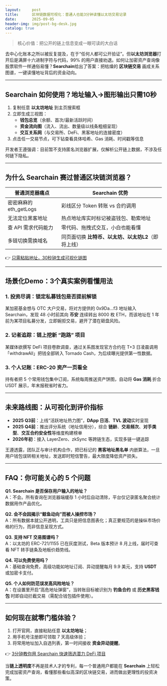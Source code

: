 ```yaml
---
layout:     post
title:      区块链数据可视化：普通人也能3分钟读懂以太坊交易记录
date:       2025-09-05
header-img: img/post-bg-desk.jpg
catalog: true
---
```


>核心价值：把公开的链上信息变成一眼可读的大白话

去中心化账本之所以被反复提及，在于“任何人都可公开验证”。但**以太坊浏览器**打开后是满屏十六进制字符与代码，99% 的用户直接劝退。如何让加密资产查询像股票软件一样通俗易懂？**Searchain**给出了答案：把枯燥的 **区块链交易** 画成关系图谱，一键读懂地址背后的资金动向。

---

## Searchain 如何使用？地址输入→图形输出只需10秒

1. 复制任意 **以太坊地址** 到主页搜索框  
2. 立即生成三视图：  
   - **钱包总览**（余额、首次/最新活跃时间）  
   - **资金流向图**（流入、流出、数量级以线条粗细呈现）  
   - **交互关系网**（与交易所、DeFi、黑客地址的连接密度）  
3. 点击任一交易节点，可下钻查看具体哈希、Gas 消耗、时间戳等信息  

开发者王遵强调：目前暂不支持匿名浏览器扩展，仅解析公开链上数据，不涉及任何链下隐私。

---

## 为什么 Searchain 赛过普通区块链浏览器？

| 普通浏览器痛点           | Searchain 优势                         |
|------------------------|--------------------------------------|
| 密密麻麻的eth_getLogs           | 彩线区分 Token 转账 vs 合约调用                |
| 无法定位黑客地址               | 热点地址库实时标记被盗钱包、勒索地址             |
| 查 API 需求代码能力            | 零代码、拖拽式交互，小白也能看懂                |
| 多链切换需换域名               | 同页面切换 **比特币、以太坊、以太坊L2**（即将上线） |

👉 [只需粘贴地址，30秒钟生成可视化链图](https://okxdog.com/)

---

## 场景化Demo：3个真实案例看懂用法

### 1. 投资尽调：锁定私募钱包是否提前解锁
某加密基金想与 OTC 大户交易，将对方提供的 0x9Da…f3 地址输入 Searchain，发现 48 小时前其向 **币安** 连续转出 8000 枚 ETH，而该地址在 1 年前为某项目私募分发，立即婉拒交易，避开了潜在砸盘风险。

### 2. 记者追踪：链上挖新 “跑路” 项目
某媒体欲撰写 DeFi 项目卷款调查，通过关系图发现官方合约在 T+3 日凌晨调用「withdrawAll」把钱全部转入 Tornado Cash，为后续曝光提供第一性数据。

### 3. 个人记账：ERC-20 资产一页看全
持有者把 5 个常用钱包集中订阅，系统每周推送资产饼图，自动将 **Gas 消耗** 折合 USDT 展示，年末报税省时省力。

---

## 未来路线图：从可视化到评价指标

- **2025 Q3前**：上线“活跃地址热力图”，**DApp 日活**、**TVL 波动**实时呈现  
- **2025 Q4前**：推出评分系统（地址信用分），综合 **链龄**、**交易频次**、**对手类型**、**交互合约安全性**等维度构建榜单  
- **2026年初**：接入 LayerZero、zkSync 等跨链生态，实现多链一键追踪  

王遵透露，团队正与审计机构合作，把已标记的 **黑客地址黑名单** 内嵌算法，一旦用户钱包误转相关地址，发送即时短信警告，最大限度降低资产损失。

---

## FAQ：你可能关心的 5 个问题

**Q1. Searchain 是否保存用户输入的地址？**  
A：不会。所有查询在浏览器端缓存 1 小时后自动清除，平台仅记录匿名聚合统计数据用作产品优化。

**Q2. 会不会因揭示“鲸鱼动向”而被人操控市场？**  
A：所有数据本就公开透明，工具只是把信息图表化；真正要规范的是操纵市场价格的行为，而非信息呈现方式。

**Q3. 支持 NFT 交易图谱吗？**  
A：以太坊的 ERC-721/1155 已在灰度测试，Beta 版本预计 8 月上线，届时可查看 NFT 转手链条及地板价趋势线。

**Q4. 可以免费使用吗？**  
A：基础查询免费，高级功能如地址订阅、异动提醒每月 9.9 美元，支持 **USDT** 或加密卡支付。

**Q5. 个人如何防范误发高风险地址？**  
A：在设置里开启“高危地址弹窗”，当转账目标被识别为 **钓鱼合约** 或 **历史黑客钱包** 时即自动拦截交易（需配合钱包插件使用）。

---

## 如何现在就零门槛体验？

1. 打开官网，直接粘贴任意 **以太坊地址**；  
2. 用手机号注册即可领取 7 天高级体验；  
3. 将常用地址加入自选列表，第一时间接收 **资金异动提醒**。  

👉 [3分钟教你用 Searchain 快速筛选潜力 DeFi 项目](https://okxdog.com/)

当**链上透明度**不再是技术人才的专利，每一个普通用户都能在 **Searchain** 上轻松完成加密资产查询，看懂那些看似高深的区块链交易，进而做出更理性的投资决策。